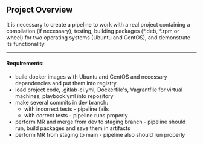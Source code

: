 ## Project Overview

It is necessary to create a pipeline to work with a real project containing a compilation (if necessary), testing, building packages (*.deb, *.rpm or wheel) for two operating systems (Ubuntu and CentOS), and demonstrate its functionality. 

---

#### Requirements:

- build docker images with Ubuntu and CentOS and necessary dependencies and put them into registry
- load project code, .gitlab-ci.yml, Dockerfile's, Vagrantfile for virtual machines, playbook.yml into repository
- make several commits in dev branch:
    + with incorrect tests - pipeline fails
    + with correct tests - pipeline runs properly
- perform MR and merge from dev to staging branch - pipeline should run, build packages and save them in artifacts
- perform MR from staging to main - pipeline also should run properly
 